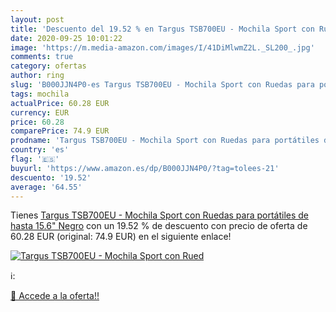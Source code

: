 ```yaml
---
layout: post
title: 'Descuento del 19.52 % en Targus TSB700EU - Mochila Sport con Rued'
date: 2020-09-25 10:01:22
image: 'https://m.media-amazon.com/images/I/41DiMlwmZ2L._SL200_.jpg'
comments: true
category: ofertas
author: ring
slug: 'B000JJN4P0-es Targus TSB700EU - Mochila Sport con Ruedas para portátiles...'
tags: mochila
actualPrice: 60.28 EUR
currency: EUR
price: 60.28
comparePrice: 74.9 EUR
prodname: 'Targus TSB700EU - Mochila Sport con Ruedas para portátiles de hasta 15.6"  Negro'
country: 'es'
flag: '🇪🇸'
buyurl: 'https://www.amazon.es/dp/B000JJN4P0/?tag=tolees-21'
descuento: '19.52'
average: '64.55'
---
```


Tienes [Targus TSB700EU - Mochila Sport con Ruedas para portátiles de hasta 15.6"  Negro](https://www.amazon.es/dp/B000JJN4P0/?tag=tolees-21) con un 19.52 % de descuento con precio de oferta de 60.28 EUR (original: 74.9 EUR) en el siguiente enlace!

[![Targus TSB700EU - Mochila Sport con Rued](https://m.media-amazon.com/images/I/41DiMlwmZ2L._SL200_.jpg)](https://www.amazon.es/dp/B000JJN4P0/?tag=tolees-21)

ℹ️:


[🛒 Accede a la oferta!!](https://www.amazon.es/dp/B000JJN4P0/?tag=tolees-21)
